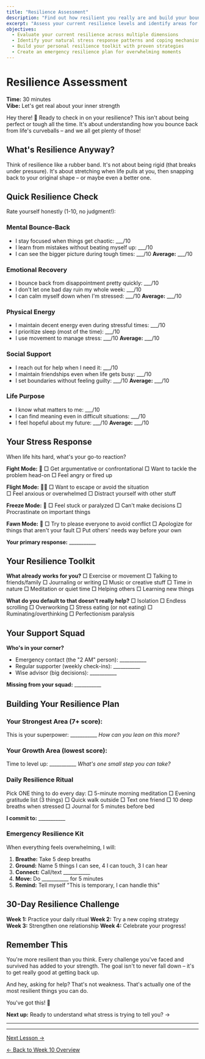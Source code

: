```yaml
---
title: "Resilience Assessment"
description: "Find out how resilient you really are and build your bounce-back muscle"
excerpt: "Assess your current resilience levels and identify areas for growth in mental, emotional, and physical recovery."
objectives:
  - Evaluate your current resilience across multiple dimensions
  - Identify your natural stress response patterns and coping mechanisms
  - Build your personal resilience toolkit with proven strategies
  - Create an emergency resilience plan for overwhelming moments
---
```


# Resilience Assessment

**Time:** 30 minutes\
**Vibe:** Let's get real about your inner strength

Hey there! 👋 Ready to check in on your resilience? This isn't about being
perfect or tough all the time. It's about understanding how you bounce back from
life's curveballs – and we all get plenty of those!

## What's Resilience Anyway?

Think of resilience like a rubber band. It's not about being rigid (that breaks
under pressure). It's about stretching when life pulls at you, then snapping
back to your original shape – or maybe even a better one.

## Quick Resilience Check

Rate yourself honestly (1-10, no judgment!):

### Mental Bounce-Back

- I stay focused when things get chaotic: ___/10
- I learn from mistakes without beating myself up: ___/10
- I can see the bigger picture during tough times: ___/10 **Average:** ___/10

### Emotional Recovery

- I bounce back from disappointment pretty quickly: ___/10
- I don't let one bad day ruin my whole week: ___/10
- I can calm myself down when I'm stressed: ___/10 **Average:** ___/10

### Physical Energy

- I maintain decent energy even during stressful times: ___/10
- I prioritize sleep (most of the time): ___/10
- I use movement to manage stress: ___/10 **Average:** ___/10

### Social Support

- I reach out for help when I need it: ___/10
- I maintain friendships even when life gets busy: ___/10
- I set boundaries without feeling guilty: ___/10 **Average:** ___/10

### Life Purpose

- I know what matters to me: ___/10
- I can find meaning even in difficult situations: ___/10
- I feel hopeful about my future: ___/10 **Average:** ___/10

## Your Stress Response

When life hits hard, what's your go-to reaction?

**Fight Mode:** 🥊 □ Get argumentative or confrontational □ Want to tackle the
problem head-on □ Feel angry or fired up

**Flight Mode:** 🏃‍♀️ □ Want to escape or avoid the situation\
□ Feel anxious or overwhelmed □ Distract yourself with other stuff

**Freeze Mode:** 🧊 □ Feel stuck or paralyzed □ Can't make decisions □
Procrastinate on important things

**Fawn Mode:** 🤝 □ Try to please everyone to avoid conflict □ Apologize for
things that aren't your fault □ Put others' needs way before your own

**Your primary response:** ___________

## Your Resilience Toolkit

**What already works for you?** □ Exercise or movement □ Talking to
friends/family □ Journaling or writing □ Music or creative stuff □ Time in
nature □ Meditation or quiet time □ Helping others □ Learning new things

**What do you default to that doesn't really help?** □ Isolation □ Endless
scrolling □ Overworking □ Stress eating (or not eating) □
Ruminating/overthinking □ Perfectionism paralysis

## Your Support Squad

**Who's in your corner?**

- Emergency contact (the "2 AM" person): ___________
- Regular supporter (weekly check-ins): ___________
- Wise advisor (big decisions): ___________

**Missing from your squad:** ___________

## Building Your Resilience Plan

### Your Strongest Area (7+ score):

This is your superpower: ___________ _How can you lean on this more?_

### Your Growth Area (lowest score):

Time to level up: ___________ _What's one small step you can take?_

### Daily Resilience Ritual

Pick ONE thing to do every day: □ 5-minute morning meditation □ Evening
gratitude list (3 things) □ Quick walk outside □ Text one friend □ 10 deep
breaths when stressed □ Journal for 5 minutes before bed

**I commit to:** ___________

### Emergency Resilience Kit

When everything feels overwhelming, I will:

1. **Breathe:** Take 5 deep breaths
2. **Ground:** Name 5 things I can see, 4 I can touch, 3 I can hear
3. **Connect:** Call/text ___________
4. **Move:** Do ___________ for 5 minutes
5. **Remind:** Tell myself "This is temporary, I can handle this"

## 30-Day Resilience Challenge

**Week 1:** Practice your daily ritual **Week 2:** Try a new coping strategy\
**Week 3:** Strengthen one relationship **Week 4:** Celebrate your progress!

## Remember This

You're more resilient than you think. Every challenge you've faced and survived
has added to your strength. The goal isn't to never fall down – it's to get
really good at getting back up.

And hey, asking for help? That's not weakness. That's actually one of the most
resilient things you can do.

You've got this! 🌟

**Next up:** Ready to understand what stress is trying to tell you? →

---

---

[Next Lesson →](/journey/week-10/02-stress-signals/)

[← Back to Week 10 Overview](/journey/week-10/)
